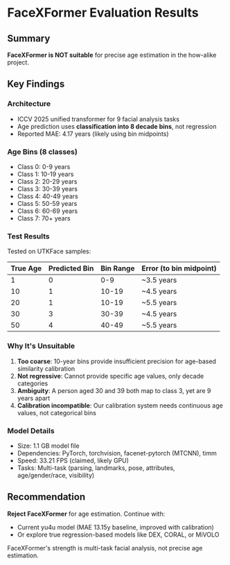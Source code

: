 # FaceXFormer Evaluation Results

## Summary
**FaceXFormer is NOT suitable** for precise age estimation in the how-alike project.

## Key Findings

### Architecture
- ICCV 2025 unified transformer for 9 facial analysis tasks
- Age prediction uses **classification into 8 decade bins**, not regression
- Reported MAE: 4.17 years (likely using bin midpoints)

### Age Bins (8 classes)
- Class 0: 0-9 years
- Class 1: 10-19 years
- Class 2: 20-29 years
- Class 3: 30-39 years
- Class 4: 40-49 years
- Class 5: 50-59 years
- Class 6: 60-69 years
- Class 7: 70+ years

### Test Results
Tested on UTKFace samples:

| True Age | Predicted Bin | Bin Range | Error (to bin midpoint) |
|----------|---------------|-----------|-------------------------|
| 1        | 0             | 0-9       | ~3.5 years             |
| 10       | 1             | 10-19     | ~4.5 years             |
| 20       | 1             | 10-19     | ~5.5 years             |
| 30       | 3             | 30-39     | ~4.5 years             |
| 50       | 4             | 40-49     | ~5.5 years             |

### Why It's Unsuitable

1. **Too coarse**: 10-year bins provide insufficient precision for age-based similarity calibration
2. **Not regressive**: Cannot provide specific age values, only decade categories
3. **Ambiguity**: A person aged 30 and 39 both map to class 3, yet are 9 years apart
4. **Calibration incompatible**: Our calibration system needs continuous age values, not categorical bins

### Model Details
- Size: 1.1 GB model file
- Dependencies: PyTorch, torchvision, facenet-pytorch (MTCNN), timm
- Speed: 33.21 FPS (claimed, likely GPU)
- Tasks: Multi-task (parsing, landmarks, pose, attributes, age/gender/race, visibility)

## Recommendation

**Reject FaceXFormer** for age estimation. Continue with:
- Current yu4u model (MAE 13.15y baseline, improved with calibration)
- Or explore true regression-based models like DEX, CORAL, or MiVOLO

FaceXFormer's strength is multi-task facial analysis, not precise age estimation.
